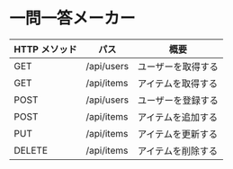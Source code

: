 # 一問一答メーカー

| HTTP メソッド | パス       | 概要               |
| ------------- | ---------- | ------------------ |
| GET           | /api/users | ユーザーを取得する |
| GET           | /api/items | アイテムを取得する |
| POST          | /api/users | ユーザーを登録する |
| POST          | /api/items | アイテムを追加する |
| PUT           | /api/items | アイテムを更新する |
| DELETE        | /api/items | アイテムを削除する |
